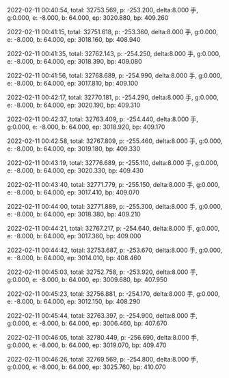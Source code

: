 2022-02-11 00:40:54, total: 32753.569, p: -253.200, delta:8.000 手, g:0.000, e: -8.000, b: 64.000, ep: 3020.880, bp: 409.260

2022-02-11 00:41:15, total: 32751.618, p: -253.360, delta:8.000 手, g:0.000, e: -8.000, b: 64.000, ep: 3018.160, bp: 408.940

2022-02-11 00:41:35, total: 32762.143, p: -254.250, delta:8.000 手, g:0.000, e: -8.000, b: 64.000, ep: 3018.390, bp: 409.080

2022-02-11 00:41:56, total: 32768.689, p: -254.990, delta:8.000 手, g:0.000, e: -8.000, b: 64.000, ep: 3017.810, bp: 409.100

2022-02-11 00:42:17, total: 32770.181, p: -254.290, delta:8.000 手, g:0.000, e: -8.000, b: 64.000, ep: 3020.190, bp: 409.310

2022-02-11 00:42:37, total: 32763.409, p: -254.440, delta:8.000 手, g:0.000, e: -8.000, b: 64.000, ep: 3018.920, bp: 409.170

2022-02-11 00:42:58, total: 32767.809, p: -255.460, delta:8.000 手, g:0.000, e: -8.000, b: 64.000, ep: 3019.180, bp: 409.330

2022-02-11 00:43:19, total: 32776.689, p: -255.110, delta:8.000 手, g:0.000, e: -8.000, b: 64.000, ep: 3020.330, bp: 409.430

2022-02-11 00:43:40, total: 32771.779, p: -255.150, delta:8.000 手, g:0.000, e: -8.000, b: 64.000, ep: 3017.410, bp: 409.070

2022-02-11 00:44:00, total: 32771.889, p: -255.300, delta:8.000 手, g:0.000, e: -8.000, b: 64.000, ep: 3018.380, bp: 409.210

2022-02-11 00:44:21, total: 32767.217, p: -254.640, delta:8.000 手, g:0.000, e: -8.000, b: 64.000, ep: 3017.360, bp: 409.000

2022-02-11 00:44:42, total: 32753.687, p: -253.670, delta:8.000 手, g:0.000, e: -8.000, b: 64.000, ep: 3014.010, bp: 408.460

2022-02-11 00:45:03, total: 32752.758, p: -253.920, delta:8.000 手, g:0.000, e: -8.000, b: 64.000, ep: 3009.680, bp: 407.950

2022-02-11 00:45:23, total: 32756.881, p: -254.170, delta:8.000 手, g:0.000, e: -8.000, b: 64.000, ep: 3012.150, bp: 408.290

2022-02-11 00:45:44, total: 32763.397, p: -254.900, delta:8.000 手, g:0.000, e: -8.000, b: 64.000, ep: 3006.460, bp: 407.670

2022-02-11 00:46:05, total: 32780.449, p: -256.690, delta:8.000 手, g:0.000, e: -8.000, b: 64.000, ep: 3019.070, bp: 409.470

2022-02-11 00:46:26, total: 32769.569, p: -254.800, delta:8.000 手, g:0.000, e: -8.000, b: 64.000, ep: 3025.760, bp: 410.070